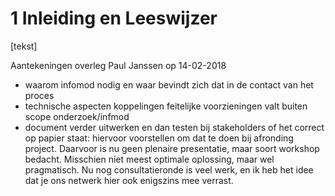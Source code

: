# 1 Inleiding en Leeswijzer

[tekst]

Aantekeningen overleg Paul Janssen op 14-02-2018
* waarom infomod nodig en waar bevindt zich dat in de contact van het proces
* technische aspecten koppelingen feitelijke voorzieningen valt buiten scope onderzoek/infmod
* document verder uitwerken en dan testen bij stakeholders of het correct op papier staat: hiervoor voorstellen om dat te doen bij afronding project. Daarvoor is nu geen plenaire presentatie, maar soort workshop bedacht. Misschien niet meest optimale oplossing, maar wel pragmatisch. Nu nog consultatieronde is veel werk, en ik heb het idee dat je ons netwerk hier ook enigszins mee verrast.